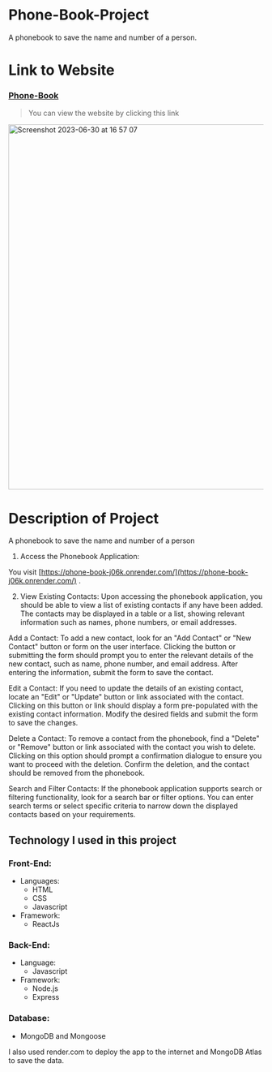 # Phone-Book-Project
A phonebook to save the name and number of a person.

# Link to Website
### [Phone-Book](https://phone-book-j06k.onrender.com/)
> You can view the website by clicking this link
<img width="720" alt="Screenshot 2023-06-30 at 16 57 07" src="https://github.com/VienThanh12/Phone-Book-Project/assets/67015555/25feced9-3973-4087-94f7-2d5843d43369">


# Description of Project
A phonebook to save the name and number of a person 

1. Access the Phonebook Application:

You  visit [https://phone-book-j06k.onrender.com/](https://phone-book-j06k.onrender.com/) .

2. View Existing Contacts:
Upon accessing the phonebook application, you should be able to view a list of existing contacts if any have been added. The contacts may be displayed in a table or a list, showing relevant information such as names, phone numbers, or email addresses.

Add a Contact:
To add a new contact, look for an "Add Contact" or "New Contact" button or form on the user interface. Clicking the button or submitting the form should prompt you to enter the relevant details of the new contact, such as name, phone number, and email address. After entering the information, submit the form to save the contact.

Edit a Contact:
If you need to update the details of an existing contact, locate an "Edit" or "Update" button or link associated with the contact. Clicking on this button or link should display a form pre-populated with the existing contact information. Modify the desired fields and submit the form to save the changes.

Delete a Contact:
To remove a contact from the phonebook, find a "Delete" or "Remove" button or link associated with the contact you wish to delete. Clicking on this option should prompt a confirmation dialogue to ensure you want to proceed with the deletion. Confirm the deletion, and the contact should be removed from the phonebook.

Search and Filter Contacts:
If the phonebook application supports search or filtering functionality, look for a search bar or filter options. You can enter search terms or select specific criteria to narrow down the displayed contacts based on your requirements.


## **Technology I used in this project**
### Front-End: 
- Languages:
  - HTML
  - CSS
  - Javascript
- Framework:
  - ReactJs
### Back-End:
- Language:
  - Javascript 
- Framework:
    - Node.js 
    - Express 
### Database:
- MongoDB and Mongoose
  
I also used render.com to deploy the app to the internet and MongoDB Atlas to save the data.
